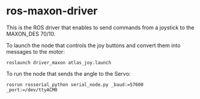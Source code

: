 # ros-maxon-driver
This is the ROS driver that enables to send commands from a joystick to the MAXON_DES 70/10.   

To launch the node that controls the joy buttons and convert them into messages to the motor:
```
roslaunch driver_maxon atlas_joy.launch
```

To run the node that sends the angle to the Servo:
```
rosrun rosserial_python serial_node.py _baud:=57600 _port:=/dev/ttyACM0
```
